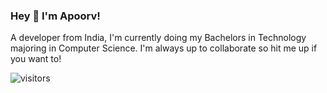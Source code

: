 ### Hey 👋 I'm Apoorv!

A developer from India, I'm currently doing my Bachelors in Technology majoring in Computer Science. I'm always up to collaborate so hit me up if you want to!

![visitors](https://visitor-badge.laobi.icu/badge?page_id=apoorvsharma03.apoorvsharma03)

<!--
**apoorvsharma03/apoorvsharma03** is a ✨ _special_ ✨ repository because its `README.md` (this file) appears on your GitHub profile.

Here are some ideas to get you started:

- 🔭 I’m currently working on ...
- 🌱 I’m currently learning ...
- 👯 I’m looking to collaborate on ...
- 🤔 I’m looking for help with ...
- 💬 Ask me about ...
- 📫 How to reach me: ...
- 😄 Pronouns: ...
- ⚡ Fun fact: ...
-->
